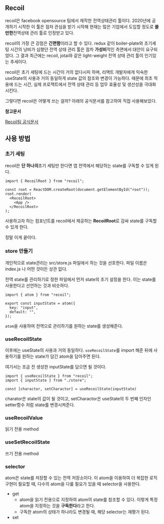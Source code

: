 ## Recoil

recoil은 facebook opensource 팀에서 제작한 전역상태관리 툴이다. 2020년에 공개하기 시작한 이 툴은 점차 관심을 받기 시작해 현재는 많은 기업에서 도입할 정도로 **쓸만한**전역상태 관리 툴로 인정받고 있다.

recoil의 가장 큰 강점은 **간편함**이라고 할 수 있다. redux 같이 boiler-plate와 초기세팅 시간의 낭비가 심했던 전역 상태 관리 툴은 점차 **가성비**적인 측면에서 대안이 요구되었다. 그 결과 최근에는 recoil, jotai와 같은 light-weight 전역 상태 관리 툴이 인기있는 추세이다.

recoil은 초기 세팅에 드는 시간이 거의 없다시피 하며, 리액트 개발자에게 익숙한 useState의 사용과 거의 동일하게 state 값의 참조와 변경이 가능하다. 때문에 최초 적용에 드는 시간, 실제 프로젝트에서 전역 상태 관리 등 업무 효율성 및 생산성을 극대화 시킨다.

그렇다면 recoil은 어떻게 쓰는 걸까? 아래의 공식문서를 참고하여 직접 사용해보았다.

**참고문서**

<a href='https://recoiljs.org/ko/docs/introduction/getting-started
'>Recoil팀 공식문서</a>

## 사용 방법

### 초기 세팅

recoil은 **단 하나의**초기 세팅만 한다면 앱 전역에서 해당하는 state를 구독할 수 있게 된다.

```
import { RecoilRoot } from "recoil";

const root = ReactDOM.createRoot(document.getElementById("root"));
root.render(
  <RecoilRoot>
    <App />
  </RecoilRoot>
);
```

사용하고자 하는 컴포넌트를 recoil에서 제공하는 **RecoilRoot**로 감싸 state를 구독할 수 있게 한다.

정말 이게 끝이다.

### store 만들기

개인적으로 state관리는 src/store.js 파일에서 하는 것을 선호한다. 파일 이름은 index.js 나 어떤 것이든 상관 없다.

전역 state를 관리하기로 정한 파일에서 먼저 state의 초기 설정을 한다. 이는 state를 사용한다고 선언하는 것과 비슷하다.

```
import { atom } from "recoil";

export const inputState = atom({
  key: "input",
  default: "",
});
```

`atom`을 사용하여 전역으로 관리하기를 원하는 state를 생성해준다.

### useRecoilState

이후에는 useState의 사용과 거의 동일하다.
`useRecoilState`를 import 해준 뒤에 사용하기를 원하는 state가 담긴 atom을 담아주면 된다.

여기서는 조금 전 생성한 inputState를 담으면 될 것이다.

```
import { useRecoilState } from "recoil";
import { inputState } from "./store";

const [charactor, setCharactor] = useRecoilState(inputState)
```

charator은 state의 값이 될 것이고, setCharactor은 useState의 두 번째 인자인 setter함수 처럼 state를 변경시켜준다.

### useRecoilValue

읽기 전용 method

### useSetRecoilState

쓰기 전용 method

### selector

atom은 state를 저장할 수 있는 전역 저장소이다.
이 atom을 이용하여 더 복잡한 로직 구현이 필요할 때, 다수의 atom을 다룰 필요가 있을 때 selector을 사용한다.

- get
  - atom을 읽기 전용으로 지정하여 atom의 state를 참조할 수 있다. 이렇게 특정 atom을 지정하는 것을 **구독한다**라고 한다.
  - 구독한 atom의 상태가 하나라도 변경될 때, 해당 selector는 재평가 된다.
- set
